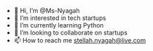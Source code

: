 - 👋 Hi, I’m @Ms-Nyagah
- 👀 I’m interested in tech startups
- 🌱 I’m currently learning Python
- 💞️ I’m looking to collaborate on startups
- 📫 How to reach me stellah.nyagah@live.com

<!---
Ms-Nyagah/Ms-Nyagah is a ✨ special ✨ repository because its `README.md` (this file) appears on your GitHub profile.
You can click the Preview link to take a look at your changes.
--->

